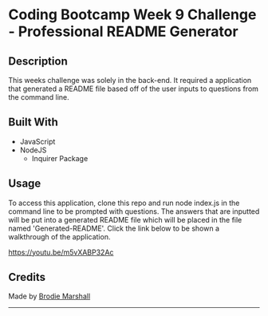 # Coding Bootcamp Week 9 Challenge - Professional README Generator


## Description

This weeks challenge was solely in the back-end. It required a application that generated a README file based off of the user inputs to questions from the command line.

## Built With

* JavaScript
* NodeJS
    * Inquirer Package

## Usage

To access this application, clone this repo and run node index.js in the command line to be prompted with questions. The answers that are inputted will be put into a generated README file which will be placed in the file named 'Generated-README'. Click the link below to be shown a walkthrough of the application.

https://youtu.be/m5vXABP32Ac 

## Credits

Made by [Brodie Marshall](https://github.com/brodie02)

---
